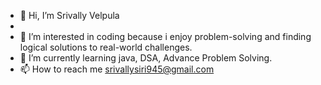- 👋 Hi, I’m Srivally Velpula
- <br>
- 👀 I’m interested in coding because i enjoy problem-solving and finding logical solutions to real-world challenges.
- 🌱 I’m currently learning java, DSA, Advance Problem Solving.
- 📫 How to reach me srivallysiri945@gmail.com 

<!---
srivally-siri/srivally-siri is a ✨ special ✨ repository because its `README.md` (this file) appears on your GitHub profile.
You can click the Preview link to take a look at your changes.
--->
